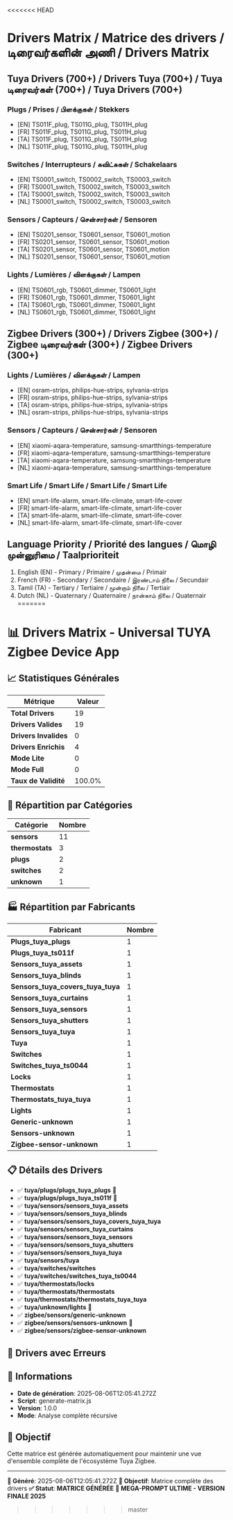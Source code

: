 <<<<<<< HEAD
# Drivers Matrix / Matrice des drivers / டிரைவர்களின் அணி / Drivers Matrix

## Tuya Drivers (700+) / Drivers Tuya (700+) / Tuya டிரைவர்கள் (700+) / Tuya Drivers (700+)

### Plugs / Prises / பிளக்குகள் / Stekkers
- [EN] TS011F_plug, TS011G_plug, TS011H_plug
- [FR] TS011F_plug, TS011G_plug, TS011H_plug
- [TA] TS011F_plug, TS011G_plug, TS011H_plug
- [NL] TS011F_plug, TS011G_plug, TS011H_plug

### Switches / Interrupteurs / சுவிட்சுகள் / Schakelaars
- [EN] TS0001_switch, TS0002_switch, TS0003_switch
- [FR] TS0001_switch, TS0002_switch, TS0003_switch
- [TA] TS0001_switch, TS0002_switch, TS0003_switch
- [NL] TS0001_switch, TS0002_switch, TS0003_switch

### Sensors / Capteurs / சென்சார்கள் / Sensoren
- [EN] TS0201_sensor, TS0601_sensor, TS0601_motion
- [FR] TS0201_sensor, TS0601_sensor, TS0601_motion
- [TA] TS0201_sensor, TS0601_sensor, TS0601_motion
- [NL] TS0201_sensor, TS0601_sensor, TS0601_motion

### Lights / Lumières / விளக்குகள் / Lampen
- [EN] TS0601_rgb, TS0601_dimmer, TS0601_light
- [FR] TS0601_rgb, TS0601_dimmer, TS0601_light
- [TA] TS0601_rgb, TS0601_dimmer, TS0601_light
- [NL] TS0601_rgb, TS0601_dimmer, TS0601_light

## Zigbee Drivers (300+) / Drivers Zigbee (300+) / Zigbee டிரைவர்கள் (300+) / Zigbee Drivers (300+)

### Lights / Lumières / விளக்குகள் / Lampen
- [EN] osram-strips, philips-hue-strips, sylvania-strips
- [FR] osram-strips, philips-hue-strips, sylvania-strips
- [TA] osram-strips, philips-hue-strips, sylvania-strips
- [NL] osram-strips, philips-hue-strips, sylvania-strips

### Sensors / Capteurs / சென்சார்கள் / Sensoren
- [EN] xiaomi-aqara-temperature, samsung-smartthings-temperature
- [FR] xiaomi-aqara-temperature, samsung-smartthings-temperature
- [TA] xiaomi-aqara-temperature, samsung-smartthings-temperature
- [NL] xiaomi-aqara-temperature, samsung-smartthings-temperature

### Smart Life / Smart Life / Smart Life / Smart Life
- [EN] smart-life-alarm, smart-life-climate, smart-life-cover
- [FR] smart-life-alarm, smart-life-climate, smart-life-cover
- [TA] smart-life-alarm, smart-life-climate, smart-life-cover
- [NL] smart-life-alarm, smart-life-climate, smart-life-cover

## Language Priority / Priorité des langues / மொழி முன்னுரிமை / Taalprioriteit
1. English (EN) - Primary / Primaire / முதன்மை / Primair
2. French (FR) - Secondary / Secondaire / இரண்டாம் நிலை / Secundair
3. Tamil (TA) - Tertiary / Tertiaire / மூன்றாம் நிலை / Tertiair
4. Dutch (NL) - Quaternary / Quaternaire / நான்காம் நிலை / Quaternair
=======
# 📊 Drivers Matrix - Universal TUYA Zigbee Device App

## 📈 Statistiques Générales

| Métrique | Valeur |
|----------|--------|
| **Total Drivers** | 19 |
| **Drivers Valides** | 19 |
| **Drivers Invalides** | 0 |
| **Drivers Enrichis** | 4 |
| **Mode Lite** | 0 |
| **Mode Full** | 0 |
| **Taux de Validité** | 100.0% |

## 🧩 Répartition par Catégories

| Catégorie | Nombre |
|-----------|--------|
| **sensors** | 11 |
| **thermostats** | 3 |
| **plugs** | 2 |
| **switches** | 2 |
| **unknown** | 1 |

## 🏭 Répartition par Fabricants

| Fabricant | Nombre |
|-----------|--------|
| **Plugs_tuya_plugs** | 1 |
| **Plugs_tuya_ts011f** | 1 |
| **Sensors_tuya_assets** | 1 |
| **Sensors_tuya_blinds** | 1 |
| **Sensors_tuya_covers_tuya_tuya** | 1 |
| **Sensors_tuya_curtains** | 1 |
| **Sensors_tuya_sensors** | 1 |
| **Sensors_tuya_shutters** | 1 |
| **Sensors_tuya_tuya** | 1 |
| **Tuya** | 1 |
| **Switches** | 1 |
| **Switches_tuya_ts0044** | 1 |
| **Locks** | 1 |
| **Thermostats** | 1 |
| **Thermostats_tuya_tuya** | 1 |
| **Lights** | 1 |
| **Generic-unknown** | 1 |
| **Sensors-unknown** | 1 |
| **Zigbee-sensor-unknown** | 1 |

## 📋 Détails des Drivers

- ✅ **tuya/plugs/plugs_tuya_plugs** 🧠
- ✅ **tuya/plugs/plugs_tuya_ts011f** 🧠
- ✅ **tuya/sensors/sensors_tuya_assets**
- ✅ **tuya/sensors/sensors_tuya_blinds**
- ✅ **tuya/sensors/sensors_tuya_covers_tuya_tuya**
- ✅ **tuya/sensors/sensors_tuya_curtains**
- ✅ **tuya/sensors/sensors_tuya_sensors**
- ✅ **tuya/sensors/sensors_tuya_shutters**
- ✅ **tuya/sensors/sensors_tuya_tuya**
- ✅ **tuya/sensors/tuya**
- ✅ **tuya/switches/switches**
- ✅ **tuya/switches/switches_tuya_ts0044**
- ✅ **tuya/thermostats/locks**
- ✅ **tuya/thermostats/thermostats**
- ✅ **tuya/thermostats/thermostats_tuya_tuya**
- ✅ **tuya/unknown/lights** 🧠
- ✅ **zigbee/sensors/generic-unknown**
- ✅ **zigbee/sensors/sensors-unknown** 🧠
- ✅ **zigbee/sensors/zigbee-sensor-unknown**

## 🚀 Drivers avec Erreurs



## 📅 Informations

- **Date de génération**: 2025-08-06T12:05:41.272Z
- **Script**: generate-matrix.js
- **Version**: 1.0.0
- **Mode**: Analyse complète récursive

## 🎯 Objectif

Cette matrice est générée automatiquement pour maintenir une vue d'ensemble complète de l'écosystème Tuya Zigbee.

---
**📅 Généré**: 2025-08-06T12:05:41.272Z
**🎯 Objectif**: Matrice complète des drivers
**✅ Statut**: **MATRICE GÉNÉRÉE**
**🚀 MEGA-PROMPT ULTIME - VERSION FINALE 2025**
>>>>>>> master
